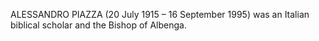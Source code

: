 ALESSANDRO PIAZZA (20 July 1915 – 16 September 1995) was an Italian biblical scholar and the Bishop of Albenga.
